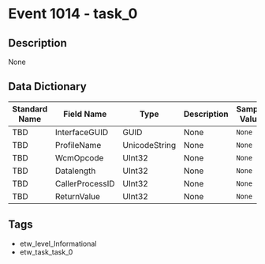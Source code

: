 # Event 1014 - task_0

## Description
None

## Data Dictionary
|Standard Name|Field Name|Type|Description|Sample Value|
|---|---|---|---|---|
|TBD|InterfaceGUID|GUID|None|`None`|
|TBD|ProfileName|UnicodeString|None|`None`|
|TBD|WcmOpcode|UInt32|None|`None`|
|TBD|Datalength|UInt32|None|`None`|
|TBD|CallerProcessID|UInt32|None|`None`|
|TBD|ReturnValue|UInt32|None|`None`|

## Tags
* etw_level_Informational
* etw_task_task_0